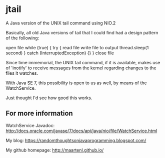 jtail
=====

A Java version of the UNIX tail command using NIO.2

Basically, all old Java versions of tail that I could find had a design pattern of the following:

open file
while (true)
{
    try
    {
        read file
        write file to output
        thread.sleep(1 second)
    } catch (InterruptedException) {}
}
close file

Since time immemorial, the UNIX tail command, if it is available, makes use of 'inotify' to receive
messages from the kernel regarding changes to the files it watches.

With Java SE 7, this possibility is open to us as well, by means of the WatchService.

Just thought I'd see how good this works.

For more information
--------------------

WatchService Javadoc:
http://docs.oracle.com/javase/7/docs/api/java/nio/file/WatchService.html

My blog:
https://randomthoughtsonjavaprogramming.blogspot.com/

My github homepage:
http://maartenl.github.io/

